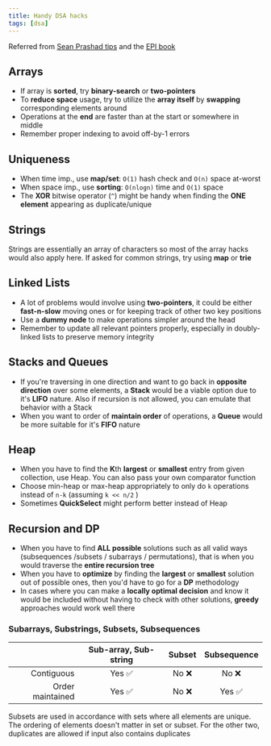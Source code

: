 ```yaml
---
title: Handy DSA hacks
tags: [dsa]
---
```


Referred from [Sean Prashad tips](https://seanprashad.com/leetcode-patterns/) and the [EPI book](https://www.amazon.in/Elements-Programming-Interviews-Insiders-Guide/dp/1479274836)

## Arrays

- If array is **sorted**, try **binary-search** or **two-pointers**
- To **reduce space** usage, try to utilize the **array itself** by **swapping** corresponding elements around
- Operations at the **end** are faster than at the start or somewhere in middle
- Remember proper indexing to avoid off-by-1 errors

## Uniqueness

- When time imp., use **map/set**: `O(1)` hash check and `O(n)` space at-worst
- When space imp., use **sorting**: `O(nlogn)` time and `O(1)` space
- The **XOR** bitwise operator (`^`) might be handy when finding the **ONE element** appearing as duplicate/unique

## Strings

Strings are essentially an array of characters so most of the array hacks would also apply here. If asked for common strings, try using **map** or **trie**

## Linked Lists

- A lot of problems would involve using **two-pointers**, it could be either **fast-n-slow** moving ones or for keeping track of other two key positions
- Use a **dummy node** to make operations simpler around the head
- Remember to update all relevant pointers properly, especially in doubly-linked lists to preserve memory integrity

## Stacks and Queues

- If you're traversing in one direction and want to go back in **opposite direction** over some elements, a **Stack** would be a viable option due to it's **LIFO** nature. Also if recursion is not allowed, you can emulate that behavior with a Stack
- When you want to order of **maintain order** of operations, a **Queue** would be more suitable for it's **FIFO** nature

## Heap

- When you have to find the **K**th **largest** or **smallest** entry from given collection, use Heap. You can also pass your own comparator function
- Choose min-heap or max-heap appropriately to only do `k` operations instead of `n-k` (assuming `k << n/2` )
- Sometimes **QuickSelect** might perform better instead of Heap

## Recursion and DP

- When you have to find **ALL possible** solutions such as all valid ways (subsequences /subsets / subarrays / permutations), that is when you would traverse the **entire recursion tree**
- When you have to **optimize** by finding the **largest** or **smallest** solution out of possible ones, then you'd have to go for a **DP** methodology
- In cases where you can make a **locally optimal decision** and know it would be included without having to check with other solutions, **greedy** approaches would work well there

### Subarrays, Substrings, Subsets, Subsequences

|                  | Sub-array, Sub-string | Subset | Subsequence |
| ---------------: | :-------------------: | :----: | :---------: |
|       Contiguous |        Yes ✅         | No ❌  |    No ❌    |
| Order maintained |        Yes ✅         | No ❌  |   Yes ✅    |

Subsets are used in accordance with sets where all elements are unique. The ordering of elements doesn't matter in set or subset. For the other two, duplicates are allowed if input also contains duplicates

<!-- Pre-computation (re-arrange/sort, lookup, bit-magic) -->
<!-- Graphs & Trees -->
